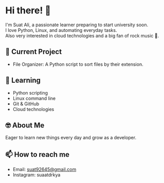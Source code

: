 # Hi there! 👋

I'm Suat Ali, a passionate learner preparing to start university soon.  
I love Python, Linux, and automating everyday tasks.  
Also very interested in cloud technologies and a big fan of rock music 🎸.

## 🔭 Current Project  
- File Organizer: A Python script to sort files by their extension.

## 🌱 Learning  
- Python scripting  
- Linux command line  
- Git & GitHub  
- Cloud technologies

## 🤓 About Me  
Eager to learn new things every day and grow as a developer.

## 📫 How to reach me  
- Email: suat92645@gmail.com 
- Instagram: suaatdrkya
